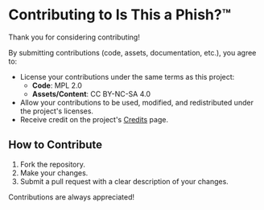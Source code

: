 # Contributing to Is This a Phish?™

Thank you for considering contributing!

By submitting contributions (code, assets, documentation, etc.), you agree to:

* License your contributions under the same terms as this project:
    * **Code**: MPL 2.0
    * **Assets/Content**: CC BY-NC-SA 4.0
* Allow your contributions to be used, modified, and redistributed under the project's licenses.
* Receive credit on the project's [Credits](/app/credits.html) page.

## How to Contribute

1. Fork the repository.
2. Make your changes.
3. Submit a pull request with a clear description of your changes.

Contributions are always appreciated!
